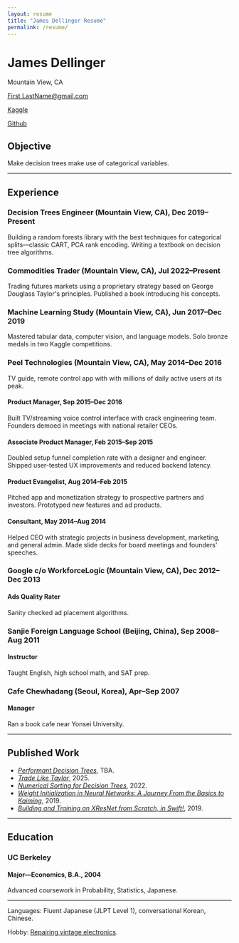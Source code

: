 ```yaml
---
layout: resume
title: "James Dellinger Resume"
permalink: /resume/
---
```


# James Dellinger
Mountain View, CA

First.LastName@gmail.com

[Kaggle](https://www.kaggle.com/jamesdellinger)

[Github](https://github.com/jamesdellinger)

## Objective
Make decision trees make use of categorical variables. 

---

## Experience
### Decision Trees Engineer (Mountain View, CA), Dec 2019–Present
Building a random forests library with the best techniques for categorical splits—classic CART, PCA rank encoding.
Writing a textbook on decision tree algorithms.

### Commodities Trader (Mountain View, CA), Jul 2022–Present
Trading futures markets using a proprietary strategy based on George Douglass Taylor's principles. 
Published a book introducing his concepts.

### Machine Learning Study (Mountain View, CA), Jun 2017–Dec 2019
Mastered tabular data, computer vision, and language models.
Solo bronze medals in two Kaggle competitions.

### Peel Technologies (Mountain View, CA), May 2014–Dec 2016
TV guide, remote control app with with millions of daily active users at its peak.

#### Product Manager, Sep 2015–Dec 2016
Built TV/streaming voice control interface with crack engineering team.
Founders demoed in meetings with national retailer CEOs.

#### Associate Product Manager, Feb 2015–Sep 2015
Doubled setup funnel completion rate with a designer and engineer.
Shipped user-tested UX improvements and reduced backend latency.

#### Product Evangelist, Aug 2014–Feb 2015
Pitched app and monetization strategy to prospective partners and investors. 
Prototyped new features and ad products.

#### Consultant, May 2014–Aug 2014
Helped CEO with strategic projects in business development, marketing, and general admin.
Made slide decks for board meetings and founders' speeches.

### Google c/o WorkforceLogic (Mountain View, CA), Dec 2012–Dec 2013
#### Ads Quality Rater
Sanity checked ad placement algorithms.

### Sanjie Foreign Language School (Beijing, China), Sep 2008–Aug 2011
#### Instructor
Taught English, high school math, and SAT prep.

### Cafe Chewhadang (Seoul, Korea), Apr–Sep 2007
#### Manager
Ran a book cafe near Yonsei University.

---

## Published Work
* [*Performant Decision Trees*](https://github.com/jamesdellinger/recent-work/blob/main/dt_book_excerpt.ipynb), TBA.
* [*Trade Like Taylor*](https://www.amazon.com/Trade-Like-Taylor-Douglass-Short-Term/dp/B0DWPR9FS9/), 2025.
* [*Numerical Sorting for Decision Trees*](https://github.com/jamesdellinger/recent-work/blob/main/numerical_sorting_speed_experiments.ipynb), 2022.
* [*Weight Initialization in Neural Networks: A Journey From the Basics to Kaiming*](https://medium.com/data-science/weight-initialization-in-neural-networks-a-journey-from-the-basics-to-kaiming-954fb9b47c79), 2019.
* [*Building and Training an XResNet from Scratch, in Swift!*](https://github.com/jamesdellinger/fastai_deep_learning_course_part2_v3/blob/master/13_swift_resnet_pipeline_s4tf_v04_my_reimplementation.ipynb), 2019.

---

## Education
### UC Berkeley
#### Major—Economics, B.A., 2004
Advanced coursework in Probability, Statistics, Japanese.

---

Languages: Fluent Japanese (JLPT Level 1), conversational Korean, Chinese.

Hobby: [Repairing vintage electronics](https://github.com/jamesdellinger/recent-work/blob/main/duo.ipynb).